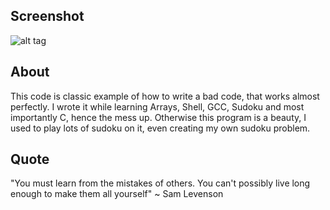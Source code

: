 Screenshot
----

![alt tag](http://i.imgur.com/3IcucKK.png)

About
----

This code is classic example of how to write a bad code, that works almost perfectly. I wrote it while learning Arrays, Shell, GCC, Sudoku and most importantly C, hence the mess up.
Otherwise this program is a beauty, I used to play lots of sudoku on it, even creating my own sudoku problem.

Quote
----
"You must learn from the mistakes of others. You can't possibly live long enough to make them all yourself"
~ Sam Levenson
